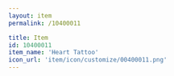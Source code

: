 ```yaml
---
layout: item
permalink: /10400011

title: Item
id: 10400011
item_name: 'Heart Tattoo'
icon_url: 'item/icon/customize/00400011.png'
---
```

